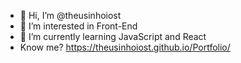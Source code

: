 - 👋 Hi, I’m @theusinhoiost
- 👀 I’m interested in Front-End
- 🌱 I’m currently learning JavaScript and React
- Know me? https://theusinhoiost.github.io/Portfolio/
<!---
theusinhoiost/theusinhoiost is a ✨ special ✨ repository because its `README.md` (this file) appears on your GitHub profile.
You can click the Preview link to take a look at your changes.
--->
